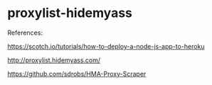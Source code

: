 # proxylist-hidemyass

References:

https://scotch.io/tutorials/how-to-deploy-a-node-js-app-to-heroku

http://proxylist.hidemyass.com/

https://github.com/sdrobs/HMA-Proxy-Scraper
